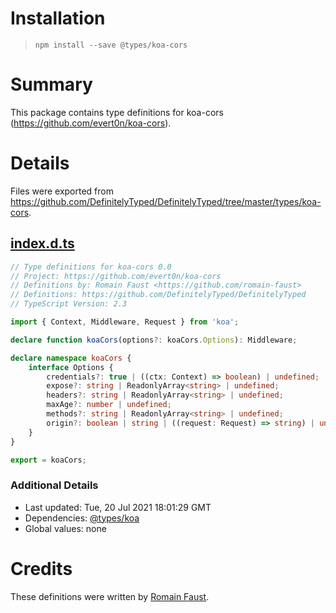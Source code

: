 # Installation
> `npm install --save @types/koa-cors`

# Summary
This package contains type definitions for koa-cors (https://github.com/evert0n/koa-cors).

# Details
Files were exported from https://github.com/DefinitelyTyped/DefinitelyTyped/tree/master/types/koa-cors.
## [index.d.ts](https://github.com/DefinitelyTyped/DefinitelyTyped/tree/master/types/koa-cors/index.d.ts)
````ts
// Type definitions for koa-cors 0.0
// Project: https://github.com/evert0n/koa-cors
// Definitions by: Romain Faust <https://github.com/romain-faust>
// Definitions: https://github.com/DefinitelyTyped/DefinitelyTyped
// TypeScript Version: 2.3

import { Context, Middleware, Request } from 'koa';

declare function koaCors(options?: koaCors.Options): Middleware;

declare namespace koaCors {
    interface Options {
        credentials?: true | ((ctx: Context) => boolean) | undefined;
        expose?: string | ReadonlyArray<string> | undefined;
        headers?: string | ReadonlyArray<string> | undefined;
        maxAge?: number | undefined;
        methods?: string | ReadonlyArray<string> | undefined;
        origin?: boolean | string | ((request: Request) => string) | undefined;
    }
}

export = koaCors;

````

### Additional Details
 * Last updated: Tue, 20 Jul 2021 18:01:29 GMT
 * Dependencies: [@types/koa](https://npmjs.com/package/@types/koa)
 * Global values: none

# Credits
These definitions were written by [Romain Faust](https://github.com/romain-faust).
